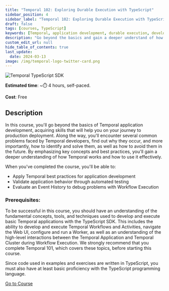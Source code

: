 ```yaml
---
title: "Temporal 102: Exploring Durable Execution with TypeScript"
sidebar_position: 4
sidebar_label: "Temporal 102: Exploring Durable Execution with TypeScript"
draft: false
tags: [courses, TypeScript]
keywords: [Temporal, application development, durable execution, development lifecycle, testing, debugging, deployment, best practices, automated testing, event history, workflow execution, production updates]
description: "Go beyond the basics and gain a deeper understand of how Temporal works as you explore Temporal's event history, application lifecycle, write tests, and explore Durable Execution."
custom_edit_url: null
hide_table_of_contents: true
last_update:
  date: 2024-03-13
image: /img/temporal-logo-twitter-card.png
---
```


<!-- Generated Mar 28 2024 -->
<!-- DO NOT edit this file directly. -->

![Temporal TypeScript SDK](/img/sdk_banners/banner_typescript.png)

**Estimated time**: ~⏱️ 4 hours, self-paced.

**Cost**: Free

## Description

In this course, you'll go beyond the basics of Temporal application development, acquiring skills that will help you on your journey to production deployment. Along the way, you'll encounter several common problems faced by Temporal developers, find out why they occur, and more importantly, how to identify and solve them, as well as how to avoid them in the future. By emphasizing key concepts and best practices, you'll gain a deeper understanding of how Temporal works and how to use it effectively.

When you've completed the course, you'll be able to:

- Apply Temporal best practices for application development
- Validate application behavior through automated testing
- Evaluate an Event History to debug problems with Workflow Execution

### Prerequisites:

To be successful in this course, you should have an understanding of the fundamental concepts, tools, and techniques used to develop and execute basic Temporal applications with the TypeScript SDK. This includes the ability to develop and execute Temporal Workflows and Activities, navigate the Web UI, configure and run a Worker, as well as an understanding of the high-level interactions between the Temporal Application and Temporal Cluster during Workflow Execution. We strongly recommend that you complete Temporal 101, which covers these topics, before starting this course.

Since code used in examples and exercises are written in TypeScript, you must also have at least basic proficiency with the TypeScript programming language.

 <a className="button button--primary" href="https://temporal.talentlms.com/catalog/info/id:165">Go to Course</a> 
